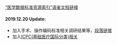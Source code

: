 [“医学数据标准资源索引”语雀文档链接](https://www.yuque.com/docs/share/de6684e5-5a7f-4a09-a385-2ba20673af6c?#)

#### 2019.12.20 Update:
- 加入手术、操作编码标准相关调研结果等，[段落链接](https://www.yuque.com/docs/share/de6684e5-5a7f-4a09-a385-2ba20673af6c?#t0YDn)
- 加入[ICPC(基础医疗国际分类)相关](https://www.yuque.com/docs/share/de6684e5-5a7f-4a09-a385-2ba20673af6c#9Ytza)
